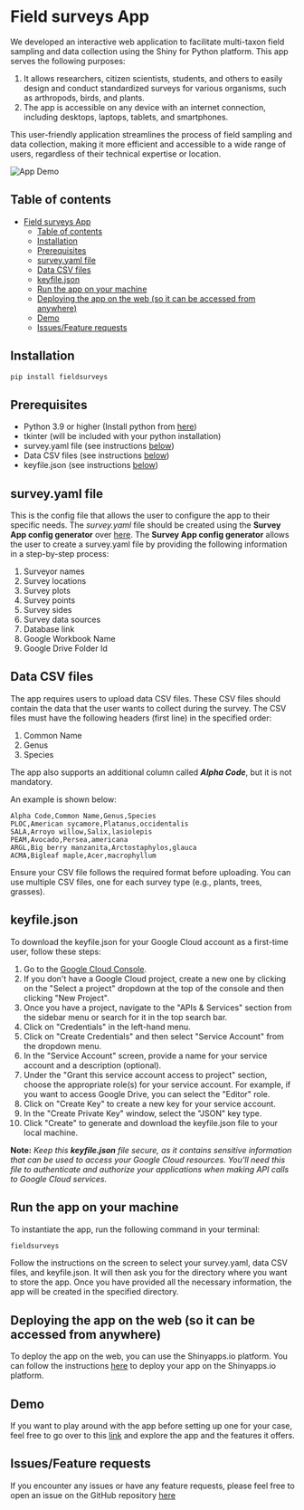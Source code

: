 # Field surveys App

We developed an interactive web application to facilitate multi-taxon field sampling and data collection using the Shiny for Python platform. This app serves the following purposes:

1. It allows researchers, citizen scientists, students, and others to easily design and conduct standardized surveys for various organisms, such as arthropods, birds, and plants.
2. The app is accessible on any device with an internet connection, including desktops, laptops, tablets, and smartphones.

This user-friendly application streamlines the process of field sampling and data collection, making it more efficient and accessible to a wide range of users, regardless of their technical expertise or location.

![App Demo](app_demo.gif)

## Table of contents

- [Field surveys App](#field-surveys-app)
  - [Table of contents](#table-of-contents)
  - [Installation](#installation)
  - [Prerequisites](#prerequisites)
  - [survey.yaml file](#surveyyaml-file)
  - [Data CSV files](#data-csv-files)
  - [keyfile.json](#keyfilejson)
  - [Run the app on your machine](#run-the-app-on-your-machine)
  - [Deploying the app on the web (so it can be accessed from anywhere)](#deploying-the-app-on-the-web-so-it-can-be-accessed-from-anywhere)
  - [Demo](#demo)
  - [Issues/Feature requests](#issuesfeature-requests)

## Installation

```bash
pip install fieldsurveys
```

## Prerequisites

- Python 3.9 or higher (Install python from [here](https://www.python.org/downloads/))
- tkinter (will be included with your python installation)
- survey.yaml file (see instructions [below](#surveyyaml-file))
- Data CSV files (see instructions [below](#data-csv-files))
- keyfile.json (see instructions [below](#keyfilejson))

## survey.yaml file

This is the config file that allows the user to configure the app to their specific needs. The *survey.yaml* file should be created using the **Survey App config generator** over [here](https://nafcillincat.shinyapps.io/survey_config_generator/). The **Survey App config generator** allows the user to create a survey.yaml file by providing the following information in a step-by-step process:

1. Surveyor names
2. Survey locations
3. Survey plots
4. Survey points
5. Survey sides
6. Survey data sources
7. Database link
8. Google Workbook Name
9. Google Drive Folder Id

## Data CSV files

The app requires users to upload data CSV files. These CSV files should contain the data that the user wants to collect during the survey. The CSV files must have the following headers (first line) in the specified order:

1. Common Name
2. Genus
3. Species

The app also supports an additional column called ***Alpha Code***, but it is not mandatory.

An example is shown below:

```csv
Alpha Code,Common Name,Genus,Species
PLOC,American sycamore,Platanus,occidentalis
SALA,Arroyo willow,Salix,lasiolepis
PEAM,Avocado,Persea,americana
ARGL,Big berry manzanita,Arctostaphylos,glauca
ACMA,Bigleaf maple,Acer,macrophyllum
```

Ensure your CSV file follows the required format before uploading. You can use multiple CSV files, one for each survey type (e.g., plants, trees, grasses).

## keyfile.json

To download the keyfile.json for your Google Cloud account as a first-time user, follow these steps:

1. Go to the [Google Cloud Console](https://console.cloud.google.com/).
1. If you don't have a Google Cloud project, create a new one by clicking on the "Select a project" dropdown at the top of the console and then clicking "New Project".
1. Once you have a project, navigate to the "APIs & Services" section from the sidebar menu or search for it in the top search bar.
1. Click on "Credentials" in the left-hand menu.
1. Click on "Create Credentials" and then select "Service Account" from the dropdown menu.
1. In the "Service Account" screen, provide a name for your service account and a description (optional).
1. Under the "Grant this service account access to project" section, choose the appropriate role(s) for your service account. For example, if you want to access Google Drive, you can select the "Editor" role.
1. Click on "Create Key" to create a new key for your service account.
1. In the "Create Private Key" window, select the "JSON" key type.
1. Click "Create" to generate and download the keyfile.json file to your local machine.


**Note:** *Keep this **keyfile.json** file secure, as it contains sensitive information that can be used to access your Google Cloud resources. You'll need this file to authenticate and authorize your applications when making API calls to Google Cloud services.*


## Run the app on your machine

To instantiate the app, run the following command in your terminal:

```bash
fieldsurveys
```

Follow the instructions on the screen to select your survey.yaml, data CSV files, and keyfile.json. It will then ask you for the directory where you want to store the app. Once you have provided all the necessary information, the app will be created in the specified directory.

## Deploying the app on the web (so it can be accessed from anywhere)

To deploy the app on the web, you can use the Shinyapps.io platform. You can follow the instructions [here](https://docs.posit.co/shinyapps.io/getting-started.html#working-with-shiny-for-python) to deploy your app on the Shinyapps.io platform.

## Demo

If you want to play around with the app before setting up one for your case, feel free to go over to this [link](https://nafcillincat.shinyapps.io/demo_app) and explore the app and the features it offers.

## Issues/Feature requests

If you encounter any issues or have any feature requests, please feel free to open an issue on the GitHub repository [here](https://github.com/karangattu/fieldsurveys/issues)